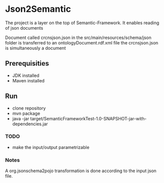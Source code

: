 # Json2Semantic
The project is a layer on the top of Semantic-Framework. It enables reading of json documents

Document called crcnsjson.json in the src/main/resources/schema/json folder is transferred to an ontologyDocument.rdf.xml file
the crcnsjson.json is simultaneously a document

## Prerequisities
* JDK installed
* Maven installed
## Run
* clone repository
* mvn package
* java -jar target/SemanticFrameworkTest-1.0-SNAPSHOT-jar-with-dependencies.jar 

### TODO 
* make the input/output parametrizable

### Notes
A org.jsonschema2pojo transformation is done according to the input json file.


